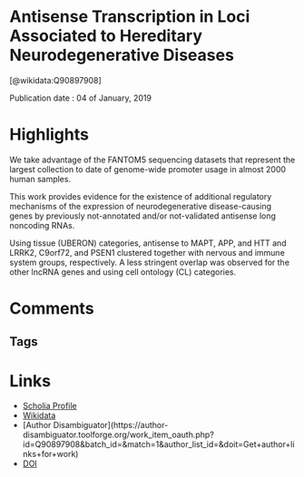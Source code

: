 
Antisense Transcription in Loci Associated to Hereditary Neurodegenerative Diseases
===================================================================================
  
  [@wikidata:Q90897908]  
  
Publication date : 04 of January, 2019  

# Highlights
We take advantage of the FANTOM5 sequencing datasets that represent the largest collection to date of genome-wide promoter usage in almost 2000 human samples.

This work provides evidence for the existence of additional regulatory mechanisms of the expression of neurodegenerative disease-causing genes by previously not-annotated and/or not-validated antisense long noncoding RNAs.

 Using tissue (UBERON) categories, antisense to MAPT, APP, and HTT and LRRK2, C9orf72, and PSEN1 clustered together with nervous and immune system groups, respectively. A less stringent overlap was observed for the other lncRNA genes and using cell ontology (CL) categories.

 
# Comments

## Tags

# Links
  
 * [Scholia Profile](https://scholia.toolforge.org/work/Q90897908)  
 * [Wikidata](https://www.wikidata.org/wiki/Q90897908)  
 * [Author Disambiguator](https://author-
disambiguator.toolforge.org/work_item_oauth.php?id=Q90897908&batch_id=&match=1&author_list_id=&doit=Get+author+links+for+work)  
 * [DOI](https://doi.org/10.1007/S12035-018-1465-2)  
